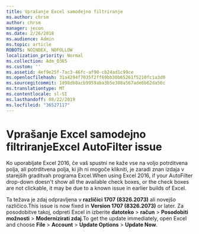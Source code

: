 ```yaml
---
title: Vprašanje Excel samodejno filtriranje
ms.author: chrsm
author: chrsm
manager: jecon
ms.date: 2/26/2018
ms.audience: Admin
ms.topic: article
ROBOTS: NOINDEX, NOFOLLOW
localization_priority: Normal
ms.collection: Adm_O365
ms.custom: ''
ms.assetid: 4ef9e25f-7ac3-46fc-af90-cb24ad1c99ce
ms.openlocfilehash: 31a4294f7035f2ff69bb30b65261f5210fc1a3d0
ms.sourcegitcommit: 1d98db8acb9959aba3b5e308a567ade6b62da56c
ms.translationtype: MT
ms.contentlocale: sl-SI
ms.lasthandoff: 08/22/2019
ms.locfileid: "36527117"
---
```

# <a name="excel-autofilter-issue"></a><span data-ttu-id="924e1-102">Vprašanje Excel samodejno filtriranje</span><span class="sxs-lookup"><span data-stu-id="924e1-102">Excel AutoFilter issue</span></span>

<span data-ttu-id="924e1-103">Ko uporabljate Excel 2016, če vaš spustni ne kaže vse na voljo potrditvena polja, ali potrditvena polja, ki jih ni mogoče klikniti, je zaradi znan izdaja v starejših graditvah programa Excel.</span><span class="sxs-lookup"><span data-stu-id="924e1-103">When using Excel 2016, if your AutoFilter drop-down doesn't show all the available check boxes, or the check boxes are not clickable, it may be due to a known issue in earlier builds of Excel.</span></span> 
  
<span data-ttu-id="924e1-104">Ta težava je zdaj odpravljena v **različici 1707 (8326.2073)** ali novejšo različico.</span><span class="sxs-lookup"><span data-stu-id="924e1-104">This issue is now fixed in **Version 1707 (8326.2073)** or later.</span></span> <span data-ttu-id="924e1-105">Za posodobitve takoj, odpreti Excel in izberite **datoteko** \> **račun** \> **Posodobiti možnosti** \> **Modernizirati zdaj**.</span><span class="sxs-lookup"><span data-stu-id="924e1-105">To get the update immediately, open Excel and choose **File** \> **Account** \> **Update Options** \> **Update Now**.</span></span>
  

